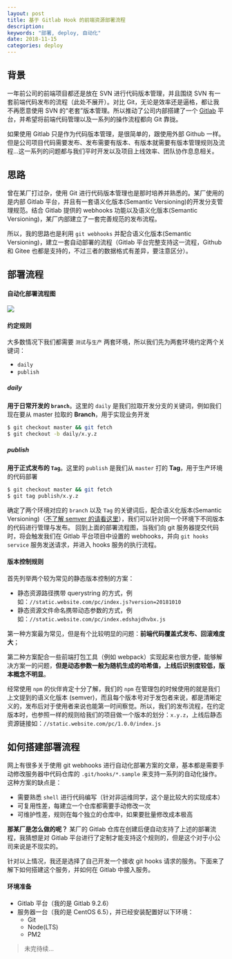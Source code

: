 ```yaml
---
layout: post
title: 基于 Gitlab Hook 的前端资源部署流程
description:
keywords: "部署, deploy, 自动化"
date: 2018-11-15
categories: deploy
---
```


## 背景

一年前公司的前端项目都还是放在 SVN 进行代码版本管理，并且围绕 SVN 有一套前端代码发布的流程（此处不展开）。对比 Git，无论是效率还是逼格，都让我不再愿意使用 SVN 的“老套”版本管理。所以推动了公司内部搭建了一个 [Gitlab](https://about.gitlab.com/) 平台，并希望将前端代码管理以及一系列的操作流程都向 Git 靠拢。

如果使用 Gitlab 只是作为代码版本管理，是很简单的，跟使用外部 Github 一样。但是公司项目代码需要发布、发布需要有版本、有版本就需要有版本管理规则及流程...这一系列的问题都与我们平时开发以及项目上线效率、团队协作息息相关。

## 思路

曾在某厂打过杂，使用 Git 进行代码版本管理也是那时培养并熟悉的。某厂使用的是内部 Gitlab 平台，并且有一套语义化版本(Semantic Versioning)的开发分支管理规范。结合 Gitlab 提供的 webhooks 功能以及语义化版本(Semantic Versioning)，某厂内部建立了一套完善规范的发布流程。

所以，我的思路也是利用 `git webhooks` 并配合语义化版本(Semantic Versioning)，建立一套自动部署的流程（Gitlab 平台完整支持这一流程，Github 和 Gitee 也都是支持的，不过三者的数据格式有差异，要注意区分）。

## 部署流程

#### 自动化部署流程图

![](https://user-gold-cdn.xitu.io/2018/10/12/1666763169c9b5b1?w=1008&h=803&f=png&s=93714)

#### 约定规则

大多数情况下我们都需要 `测试`与`生产` 两套环境，所以我们先为两套环境约定两个关键词：

* `daily`
* `publish`

##### daily

**用于日常开发的 `branch`**。这里的 `daily` 是我们拉取开发分支的关键词，例如我们现在要从 master 拉取的 **Branch**，用于实现业务开发

```sh
$ git checkout master && git fetch
$ git checkout -b daily/x.y.z
```

##### publish

**用于正式发布的 `Tag`**。这里的 `publish` 是我们从 `master` 打的 **Tag**，用于生产环境的代码部署

```sh
$ git checkout master && git fetch
$ git tag publish/x.y.z
```

确定了两个环境对应的 `branch` 以及 `Tag` 的关键词后，配合语义化版本(Semantic Versioning)（[不了解 semver 的请看这里](https://semver.org/)），我们可以针对同一个环境下不同版本的代码进行管理与发布。
回到上面的部署流程图，当我们向 git 服务器提交代码时，将会触发我们在 Gitlab 平台项目中设置的 webhooks，并向 `git hooks service` 服务发送请求，并进入 hooks 服务的执行流程。

#### 版本控制规则

首先列举两个较为常见的静态版本控制的方案：

* 静态资源路径携带 querystring 的方式，例如：`//static.website.com/pc/index.js?version=20181010`
* 静态资源文件命名携带动态参数的方式，例如：`//static.website.com/pc/index.edshajdhvbx.js`

第一种方案最为常见，但是有个比较明显的问题：**前端代码覆盖式发布、回滚难度大**；

第二种方案配合一些前端打包工具（例如 webpack）实现起来也很方便，能够解决方案一的问题，**但是动态参数一般为随机生成的哈希值，上线后识别度较低，版本概念不明显**。

经常使用 `npm` 的伙伴肯定十分了解，我们的 `npm` 在管理包的时候使用的就是我们上文提到的语义化版本 (semver)，而且每个版本号对于发包者来说，都是清晰定义的，发布后对于使用者来说也能第一时间察觉。所以，我们的发布流程，在约定版本时，也参照一样的规则给我们的项目做一个版本的划分：`x.y.z`，上线后静态资源链接如：`//static.website.com/pc/1.0.0/index.js`

## 如何搭建部署流程

网上有很多关于使用 git webhooks 进行自动化部署方案的文章，基本都是需要手动修改服务器中代码仓库的 `.git/hooks/*.sample` 来支持一系列的自动化操作。这种方案的缺点是：

* 需要熟悉 `shell` 进行代码编写（针对非运维同学，这个是比较大的实现成本）
* 可复用性差，每建立一个仓库都需要手动修改一次
* 可维护性差，规则在每个独立的仓库中，如果要批量修改成本极高

**那某厂是怎么做的呢？** 某厂的 Gitlab 仓库在创建后便自动支持了上述的部署流程，我猜想是对 Gitlab 平台进行了定制才能支持这个规则的，但是这个对于小公司来说是不现实的。

针对以上情况，我还是选择了自己开发一个接收 git hooks 请求的服务。下面来了解下如何搭建这个服务，并如何在 Gitlab 中接入服务。

#### 环境准备

* Gitlab 平台（我的是 Gitlab 9.2.6）
* 服务器一台（我的是 CentOS 6.5），并已经安装配置好以下环境：
  *  Git
  *  Node(LTS)
  *  PM2


> 未完待续...
